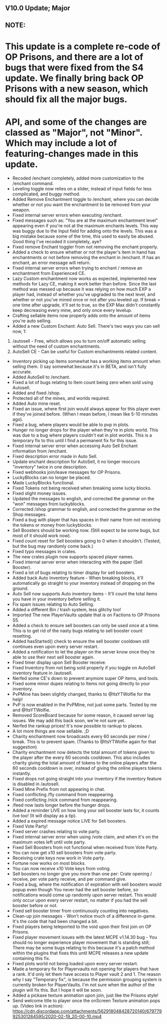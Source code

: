 ## V10.0 Update; Major
## NOTE:
# This update is a complete re-code of OP Prisons, and there are a lot of bugs that were fixed from the S4 update. We finally bring back OP Prisons with a new season, which should fix all the major bugs.
# API, and some of the changes are classed as "Major", not "Minor". Which may include a lot of featuring-changes made in this update.

- Recoded /enchant completely, added more customization to the /enchant command.
- Leveling toggle now relies on a slider, instead of input fields for less complicated, and buggy method.
- Added Remove Enchantment toggle to /enchant, where you can decide whether or not you want the enchantment to be removed from your weapon.
- Fixed internal server errors when executing /enchant.
- Fixed messages such as: "You are at the maximum enchantment level" appearing even if you're not at the maximum enchants levels. This way was buggy due to the Input field for adding onto the levels. This was a big mistake because some of the time, this used to easily be abused. Good thing I've recoded it completely, aye?
- Fixed remove Enchant toggler from not removing the enchant properly.
- Added a check to ensure whether or not the player's item in hand has enchantments or not before removing the enchant in /enchant. If has an enchant, an error message will return.
- Fixed internal server errors when trying to enchant / remove an enchantment from Experienced CE.
- Lazy Custom enchantment now works as expected, implemented new methods for Lazy CE, making it work better than before. Since the last method was messed up because it was relying on how much EXP a player had, instead of whether you've upgraded to the next level, and whether or not you've mined once or not after you leveled up. If break = one time after upgrade, it'll set to true, so the EXP Max didn't constantly keep decreasing every mine, and only once every levelup.
- Crafting sellable items now properly adds onto the amount of items you're auto selling.
- Added a new Custom Enchant: Auto Sell. There's two ways you can sell now, 1:
1. /autosell - Free, which allows you to turn on/off automatic selling without the need of custom enchantments.
2. AutoSell CE - Can be useful for Custom enchantments related content.
- Inventory picking up items somewhat has a working items amount when selling them. (I say somewhat because it's in BETA, and isn't fully accurate.
- Added AutoSell to /enchant.
- Fixed a lot of bugs relating to Item count being zero when sold using Autosell.
- Added and fixed /shop.
- Protected all of the mines, and worlds required.
- Added Auto mine reset.
- Fixed an issue, where first join would always appear for this player even if they've joined before. (When I mean before, I mean like 5-10 minutes ago).
- Fixed a bug, where players would be able to pvp in plots.
- Hunger no longer drops for the player when they're in plots world. This was due to a bug where players couldn't eat in plot worlds. This is a temporary fix to this until I find a permanent fix for this issue.
- Fixed internal server error when accessing Auto Sell Enchant information from /enchant.
- Fixed description error made in Auto Sell.
- Update enchant description for AutoSell, it no longer reoccurs "inventory" twice in one description.
- Fixed webhooks join/leave messages for OP Prisons.
- LuckyBlocks can no longer be placed.
- Made LuckyBlocks functional.
- Fixed Tokens not being received when breaking some lucky blocks.
- Fixed slight money issues.
- Updated the messages to english, and corrected the grammar on the "won" messages from luckyblocks.
- Corrected /shop grammar to english, and corrected the grammar on the Shop messages.
- Fixed a bug with player that has spaces in their name from not receiving the tokens or money from luckyblocks.
- Sell Boosters should be working now. (Still expect to be some bugs, but most of it should work now).
- Fixed count reset for Sell boosters going to 0 when it shouldn't. (Tested, but the bug may randomly come back.)
- Fixed typo messages in crates.
- The new crates plugin now supports spaced player names.
- Fixed internal server error when interacting with the paper (Sell Booster).
- Fixed a lot of bugs relating to timer display for sell boosters.
- Added back Auto Inventory feature - When breaking blocks, it'll automatically go straight to your inventory instead of dropping on the ground.
- Auto Sell now supports Auto inventory items - It'll count the total items you have in your inventory before selling it.
- Fix spam issues relating to Auto Selling.
- Added a different Bin / trash system, less glitchy too!
- Imported The new PlayerVaults update that is on Factions to OP Prisons S5.
- Added a check to ensure sell boosters can only be used once at a time. This is to get rid of the nasty bugs relating to sell booster count resetting.
- Added hasStarted() check to ensure the sell booster cooldown still continues even upon every server restart.
- Added a notification to let the player on the server know once they're able to use their next sell booster again.
- Fixed timer display upon Sell Booster receive.
- Fixed Inventory from not being sold properly if you toggle on AutoSell inventory feature in /autosell.
- Nerfed some CE's down to prevent anymore super OP items, and tools.
- Fixed some minor dupes relating to Items not going directly to your inventory.
- PvPMine has been slightly changed, thanks to @ItsYTWolfie for the help!
- PvP is now enabled in the PvPMine, not just some parts. Tested by me and @ItsYTWolfie.
- Removed ScoreBoard because for some reason, it caused server lag issues. We may add this back soon, we're not sure yet.
- Nerfed the rankup prices! It's now possible to rankup to places.
- A lot more things are now sellable. ;D
- Charity enchantment now broadcasts every 60 seconds per mine / break. This is to prevent spam. (Thanks to @ItsYTWolfie again for that suggestion)
- Charity enchantment now detects the total amount of tokens given to the player after the every 60 seconds cooldown. This also includes charity giving the total amount of tokens to the online players after the 60 seconds cooldown is over, instead of giving the online players tokens instantly.
- Fixed drops not going straight into your inventory if the inventory feature is disabled in /autosell.
- Fixed Mine Prefix from not appearing in chat.
- Fixed conflicting /fly command from reappearing.
- Fixed conflicting /nick command from reappearing.
- /feed now lasts longer before the hunger drops.
- Added a reminder LIVE on how long your sell booster lasts for, it counts live too! (It will display as a tip).
- Added a expired message notice LIVE for Sell boosters.
- Fixed Vote Party!
- Fixed server crashes relating to vote party.
- Fixed internal server error when using /vote claim, and when it's on the maximum votes left until vote party.
- Fixed Sell Boosters from not functional when received from Vote Party.
- You can now get x10 sell boosters from vote party.
- Receiving crate keys now work in Vote party.
- Fortune now works on most blocks.
- You can now receive x10 Vote keys from voting.
- Sell boosters no longer give you more than one per: Crate opening / receive, per vote party receive, and per command give.
- Fixed a bug, where the notification of expiration with sell boosters would popup even though You never had the sell booster before, so notifications would come up randomly upon server restart.
This would only occur upon every server restart, no matter if you had the sell booster before or not.
- Fixed sell booster timer from continuously counting into negatives.
- Clean-up join messages - Won't notice much of a difference in-game. It's the code that had been changed a bit.
- Fixed players being teleported to the void upon their first join on OP Prisons.
- Fixed player movement issues with the latest MCPE v1.14.30 bug - You should no longer experience player movement that is standing still; There may be some bugs relating to this because it's a patch method within the plugins that fixes this until MCPE releases a new update containing this fix.
- Fixed plots world not being loaded upon every server restart.
- Made a temporary fix for Playervaults not opening for players that have a rank. It'd only let them have access to Player vault 2 and 1. The reason why I say "Temporary fix", is because the permission grouping system is currently broken for PlayerVaults. I'm not sure when the author of the plugin will fix this. But I hope it will be soon.
- Added a pickaxe texture animation upon join, just like the Prisons style!
- Send welcome title to player once the onScreen Texture animation pops up.
(Video link in action): https://cdn.discordapp.com/attachments/562918048428720140/679779925301264595/2020-02-19_20-00-10.mp4
